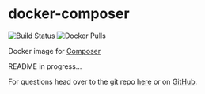 # docker-composer

[![Build Status](https://build.walbeck.it/api/badges/mwalbeck/docker-composer/status.svg)](https://build.walbeck.it/mwalbeck/docker-composer)
![Docker Pulls](https://img.shields.io/docker/pulls/mwalbeck/composer)

Docker image for [Composer](https://getcomposer.org/)

README in progress...

For questions head over to the git repo [here](https://git.walbeck.it/mwalbeck/docker-composer) or on [GitHub](https://github.com/mwalbeck/docker-composer).

